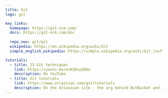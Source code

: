 ```yaml
---
title: Git
logo: git

key_links:
  homepage: https://git-scm.com/
  docs: https://git-scm.com/doc
  
  repo_nwo: git/git
  wikipedia: https://en.wikipedia.org/wiki/Git
  simple_english_wikipedia: https://simple.wikipedia.org/wiki/Git_(software)

tutorials:
  - title: 13 Git techniques 
    link: https://youtu.be/ecK3EnyGD8o
    description: On YouTube
  - title: Git tutorials
    link: https://www.atlassian.com/git/tutorials
    description: On the Atlassian site - the org behind BitBucket and Jira
---
```

